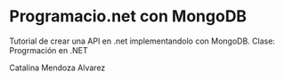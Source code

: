 # Programacio.net con MongoDB

Tutorial de crear una API en .net implementandolo con MongoDB.
Clase: Progrmación en .NET

Catalina Mendoza Alvarez
